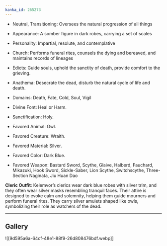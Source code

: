 ```yaml
---
kanka_id: 265273
---
```


* Neutral, Transitioning: Oversees the natural progression of all things
* Appearance: A somber figure in dark robes, carrying a set of scales
* Personality: Impartial, resolute, and contemplative
* Church: Performs funeral rites, counsels the dying and bereaved, and maintains records of lineages

  

* Edicts: Guide souls, uphold the sanctity of death, provide comfort to the grieving.
* Anathema: Desecrate the dead, disturb the natural cycle of life and death.
* Domains: Death, Fate, Cold, Soul, Vigil
* Divine Font: Heal or Harm.
* Sanctification: Holy.
* Favored Animal: Owl.
* Favored Creature: Wraith.
* Favored Material: Silver.
* Favored Color: Dark Blue.
* Favored Weapon: Bastard Sword, Scythe, Glaive, Halberd, Fauchard, Mikazuki, Hook Sword, Sickle-Saber, Lion Scythe, Switchscythe, Three-Section Naginata, Jiu Huan Dao

**Cleric Outfit**: Kelemvor’s clerics wear dark blue robes with silver trim, and they often wear silver masks resembling tranquil faces. Their attire is designed to evoke calm and solemnity, helping them guide mourners and perform funeral rites. They carry silver amulets shaped like owls, symbolizing their role as watchers of the dead.

---
## Gallery
![[9d595a6a-64cf-48e1-88f9-26d808476bdf.webp]]